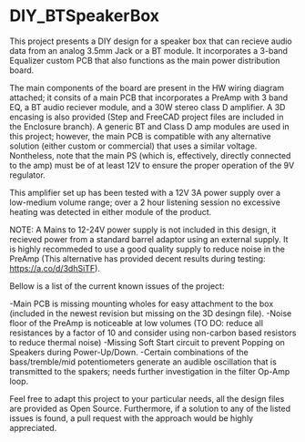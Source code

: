 # DIY_BTSpeakerBox
This project presents a DIY design for a speaker box that can recieve audio data from an analog 3.5mm Jack or a BT module. It incorporates a 3-band Equalizer custom PCB that also functions as the main power distribution board.


The main components of the board are present in the HW wiring diagram attached; it consits of a main PCB that incorporates a PreAmp with 3 band EQ, a BT audio reciever module, and a 30W stereo class D amplifier. A 3D encasing is also provided (Step and FreeCAD project files are included in the Enclosure branch). A generic BT and Class D amp modules are used in this project; however, the main PCB is compatible with any alternative solution (either custom or commercial) that uses a similar voltage. Nontheless, note that the main PS (which is, effectively, directly connected to the amp) must be of at least 12V to ensure the proper operation of the 9V regulator.

This amplifier set up has been tested with a 12V 3A power supply over a low-medium volume range; over a 2 hour listening session no excessive heating was detected in either module of the product.

NOTE: A Mains to 12-24V power supply is not included in this design, it recieved power from a standard barrel adaptor using an external supply. It is highly recommeded to use a good quality supply to reduce noise in the PreAmp (This alternative has provided decent results during testing: https://a.co/d/3dhSiTF).


Bellow is a list of the current known issues of the project:

-Main PCB is missing mounting wholes for easy attachment to the box (included in the newest revision but missing on the 3D desingn file).
-Noise floor of the PreAmp is noticeable at low volumes (TO DO: reduce all resistances by a factor of 10 and consider using non-carbon based resistors to reduce thermal noise)
-Missing Soft Start circuit to prevent Popping on Speakers during Power-Up/Down.
-Certain combinations of the bass/tremble/mid potentiometers generate an audible oscillation that is transmitted to the spakers; needs further investigation in the filter Op-Amp loop.


Feel free to adapt this project to your particular needs, all the design files are provided as Open Source. Furthermore, if a solution to any of the listed issues is found, a pull request with the approach would be highly appreciated.
